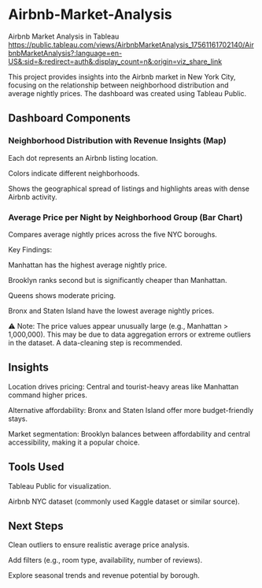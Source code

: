 # Airbnb-Market-Analysis
Airbnb Market Analysis in Tableau
https://public.tableau.com/views/AirbnbMarketAnalysis_17561161702140/AirbnbMarketAnalysis?:language=en-US&:sid=&:redirect=auth&:display_count=n&:origin=viz_share_link

This project provides insights into the Airbnb market in New York City, focusing on the relationship between neighborhood distribution and average nightly prices. The dashboard was created using Tableau Public.

## Dashboard Components
### Neighborhood Distribution with Revenue Insights (Map)

Each dot represents an Airbnb listing location.

Colors indicate different neighborhoods.

Shows the geographical spread of listings and highlights areas with dense Airbnb activity.

### Average Price per Night by Neighborhood Group (Bar Chart)

Compares average nightly prices across the five NYC boroughs.

Key Findings:

Manhattan has the highest average nightly price.

Brooklyn ranks second but is significantly cheaper than Manhattan.

Queens shows moderate pricing.

Bronx and Staten Island have the lowest average nightly prices.

⚠️ Note: The price values appear unusually large (e.g., Manhattan > 1,000,000). This may be due to data aggregation errors or extreme outliers in the dataset. A data-cleaning step is recommended.

## Insights

Location drives pricing: Central and tourist-heavy areas like Manhattan command higher prices.

Alternative affordability: Bronx and Staten Island offer more budget-friendly stays.

Market segmentation: Brooklyn balances between affordability and central accessibility, making it a popular choice.

## Tools Used

Tableau Public for visualization.

Airbnb NYC dataset (commonly used Kaggle dataset or similar source).

## Next Steps

Clean outliers to ensure realistic average price analysis.

Add filters (e.g., room type, availability, number of reviews).

Explore seasonal trends and revenue potential by borough.

